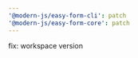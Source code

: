 ```yaml
---
'@modern-js/easy-form-cli': patch
'@modern-js/easy-form-core': patch
---
```


fix: workspace version
